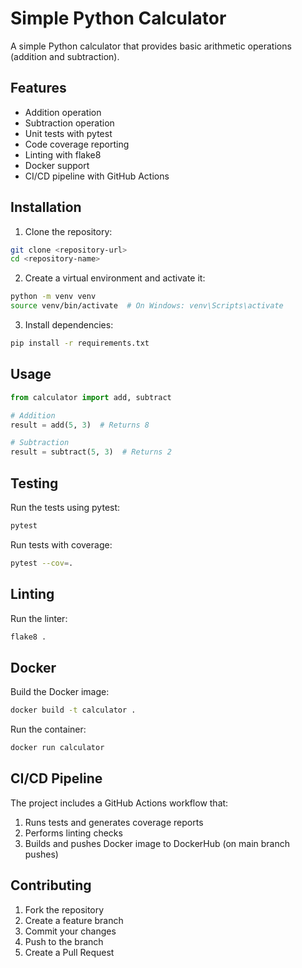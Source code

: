 # Simple Python Calculator

A simple Python calculator that provides basic arithmetic operations (addition and subtraction).

## Features

- Addition operation
- Subtraction operation
- Unit tests with pytest
- Code coverage reporting
- Linting with flake8
- Docker support
- CI/CD pipeline with GitHub Actions

## Installation

1. Clone the repository:
```bash
git clone <repository-url>
cd <repository-name>
```

2. Create a virtual environment and activate it:
```bash
python -m venv venv
source venv/bin/activate  # On Windows: venv\Scripts\activate
```

3. Install dependencies:
```bash
pip install -r requirements.txt
```

## Usage

```python
from calculator import add, subtract

# Addition
result = add(5, 3)  # Returns 8

# Subtraction
result = subtract(5, 3)  # Returns 2
```

## Testing

Run the tests using pytest:
```bash
pytest
```

Run tests with coverage:
```bash
pytest --cov=.
```

## Linting

Run the linter:
```bash
flake8 .
```

## Docker

Build the Docker image:
```bash
docker build -t calculator .
```

Run the container:
```bash
docker run calculator
```

## CI/CD Pipeline

The project includes a GitHub Actions workflow that:
1. Runs tests and generates coverage reports
2. Performs linting checks
3. Builds and pushes Docker image to DockerHub (on main branch pushes)

## Contributing

1. Fork the repository
2. Create a feature branch
3. Commit your changes
4. Push to the branch
5. Create a Pull Request 